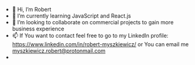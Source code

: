 - 👋 Hi, I’m Robert
- 🌱 I’m currently learning JavaScript and React.js
- 💞️ I’m looking to collaborate on commercial projects to gain more business experience
- 📫 If You want to contact feel free to go to my LinkedIn profile: https://www.linkedin.com/in/robert-myszkiewicz/
or You can email me myszkiewicz.robert@protonmail.com 
- 

<!---
TazbeeR/TazbeeR is a ✨ special ✨ repository because its `README.md` (this file) appears on your GitHub profile.
You can click the Preview link to take a look at your changes.
--->
